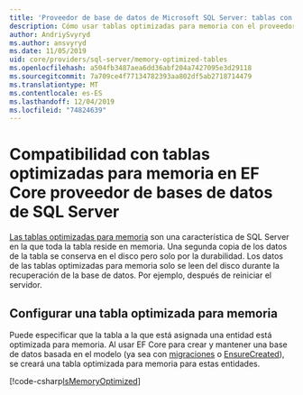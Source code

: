 ```yaml
---
title: 'Proveedor de base de datos de Microsoft SQL Server: tablas con optimización para memoria-EF Core'
description: Cómo usar tablas optimizadas para memoria con el proveedor de base de datos de SQL Server Entity Framework Core
author: AndriySvyryd
ms.author: ansvyryd
ms.date: 11/05/2019
uid: core/providers/sql-server/memory-optimized-tables
ms.openlocfilehash: a504fb3487aea6dd36abf204a7427095e3d29118
ms.sourcegitcommit: 7a709ce4f77134782393aa802df5ab2718714479
ms.translationtype: MT
ms.contentlocale: es-ES
ms.lasthandoff: 12/04/2019
ms.locfileid: "74824639"
---
```

# <a name="memory-optimized-tables-support-in-sql-server-ef-core-database-provider"></a>Compatibilidad con tablas optimizadas para memoria en EF Core proveedor de bases de datos de SQL Server

[Las tablas optimizadas para memoria](/sql/relational-databases/in-memory-oltp/memory-optimized-tables) son una característica de SQL Server en la que toda la tabla reside en memoria. Una segunda copia de los datos de la tabla se conserva en el disco pero solo por la durabilidad. Los datos de las tablas optimizadas para memoria solo se leen del disco durante la recuperación de la base de datos. Por ejemplo, después de reiniciar el servidor.

## <a name="configuring-a-memory-optimized-table"></a>Configurar una tabla optimizada para memoria

Puede especificar que la tabla a la que está asignada una entidad está optimizada para memoria. Al usar EF Core para crear y mantener una base de datos basada en el modelo (ya sea con [migraciones](xref:core/managing-schemas/migrations/index) o [EnsureCreated](/dotnet/api/Microsoft.EntityFrameworkCore.Storage.IDatabaseCreator.EnsureCreated)), se creará una tabla optimizada para memoria para estas entidades.

[!code-csharp[IsMemoryOptimized](../../../../samples/core/SqlServer/InMemory/InMemoryContext.cs?name=IsMemoryOptimized)]
